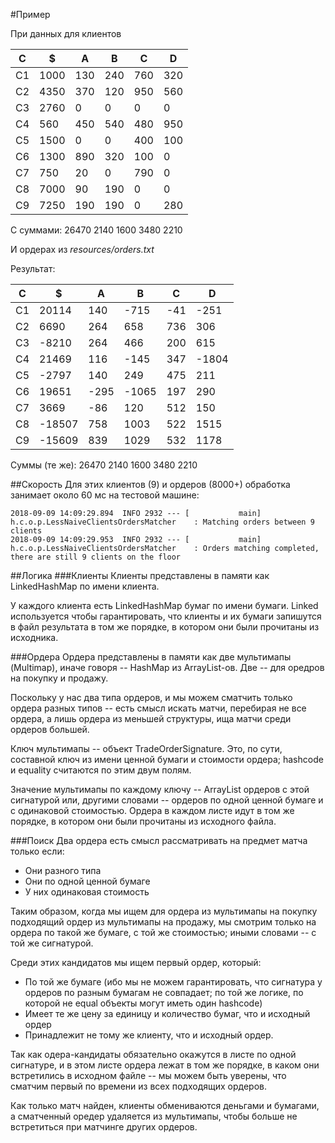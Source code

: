 #Пример

При данных для клиентов

|C|$|A|B|C|D|
|--|--|--|--|--|--|
|C1|1000|130|240|760|320|
|C2|4350|370|120|950|560|
|C3|2760|0|0|0|0|
|C4|560|450|540|480|950|
|C5|1500|0|0|400|100|
|C6|1300|890|320|100|0|
|C7|750|20|0|790|0|
|C8|7000|90|190|0|0|
|C9|7250|190|190|0|280|

С суммами: 26470	2140	1600	3480	2210

И ордерах из *resources/orders.txt*

Результат:

|C|$|A|B|C|D|
|--|--|--|--|--|--|
|C1|20114|140|-715|-41|-251|
|C2|6690|264|658|736|306|
|C3|-8210|264|466|200|615|
|C4|21469|116|-145|347|-1804|
|C5|-2797|140|249|475|211|
|C6|19651|-295|-1065|197|290|
|C7|3669|-86|120|512|150|
|C8|-18507|758|1003|522|1515|
|C9|-15609|839|1029|532|1178|

Суммы (те же): 26470	2140	1600	3480	2210

##Скорость
Для этих клиентов (9) и ордеров (8000+) обработка занимает около 60 мс на тестовой машине:
```
2018-09-09 14:09:29.894  INFO 2932 --- [           main] h.c.o.p.LessNaiveClientsOrdersMatcher    : Matching orders between 9 clients
2018-09-09 14:09:29.953  INFO 2932 --- [           main] h.c.o.p.LessNaiveClientsOrdersMatcher    : Orders matching completed, there are still 9 clients on the floor
```

##Логика
###Клиенты
Клиенты представлены в памяти как LinkedHashMap по имени клиента. 

У каждого клиента есть LinkedHashMap бумаг по имени бумаги. Linked используется чтобы гарантировать, что клиенты и их бумаги запишутся в файл результата в том же порядке, в котором они были прочитаны из исходника.

###Ордера
Ордера представлены в памяти как две мультимапы (Multimap), иначе говоря -- HashMap из ArrayList-ов. Две -- для оредров на покупку и продажу. 

Поскольку у нас два типа ордеров, и мы можем сматчить только ордера разных типов -- есть смысл искать матчи, перебирая не все ордера, а лишь ордера из меньшей структуры, ища матчи среди ордеров большей.

Ключ мультимапы -- объект TradeOrderSignature. Это, по сути, составной ключ из имени ценной бумаги и стоимости ордера; hashcode и equality считаются по этим двум полям.

Значение мультимапы по каждому ключу -- ArrayList ордеров с этой сигнатурой или, другими словами -- ордеров по одной ценной бумаге и с одинаковой стоимостью. Ордера в каждом листе идут в том же порядке, в котором они были прочитаны из исходного файла.

###Поиск
Два ордера есть смысл рассматривать на предмет матча только если:
- Они разного типа
- Они по одной ценной бумаге
- У них одинаковая стоимость

Таким образом, когда мы ищем для ордера из мультимапы на покупку подходящий ордер из мультимапы на продажу, мы смотрим только на ордера по такой же бумаге, с той же стоимостью; иными словами -- с той же сигнатурой.

Среди этих кандидатов мы ищем первый ордер, который:
- По той же бумаге (ибо мы не можем гарантировать, что сигнатура у ордеров по разным бумагам не совпадает; по той же логике, по которой не equal объекты могут иметь один hashcode)
- Имеет те же цену за единицу и количество бумаг, что и исходный ордер
- Принадлежит не тому же клиенту, что и исходный ордер.

Так как одера-кандидаты обязательно окажутся в листе по одной сигнатуре, и в этом листе ордера лежат в том же порядке, в каком они встретились в исходном файле -- мы можем быть уверены, что сматчим первый по времени из всех подходящих ордеров.

Как только матч найден, клиенты обмениваются деньгами и бумагами, а сматченный оредер удаляется из мультимапы, чтобы больше не встретиться при матчинге других ордеров.